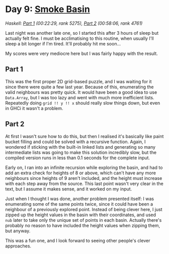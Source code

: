 # Day 9: [Smoke Basin](https://adventofcode.com/2021/day/9)
*Haskell: [Part 1](https://github.com/DestyNova/advent_of_code_2021/blob/main/day9/Part1.hs) (00:22:29, rank 5275), [Part 2](https://github.com/DestyNova/advent_of_code_2021/blob/main/day9/Part2.hs) (00:58:06, rank 4761)*

Last night was another late one, so I started this after 3 hours of sleep but actually felt fine. I must be acclimatising to this routine, when usually I'll sleep a bit longer if I'm tired. It'll probably hit me soon...

My scores were very mediocre here but I was fairly happy with the result.

## Part 1
This was the first proper 2D grid-based puzzle, and I was waiting for it since there were quite a few last year. Because of this, enumerating the valid neighbours was pretty quick. It would have been a good idea to use `Data.Array`, but I was too lazy and went with much more inefficient lists. Repeatedly doing `grid !! y !! x` should really slow things down, but even in GHCi it wasn't a problem.


## Part 2
At first I wasn't sure how to do this, but then I realised it's basically like paint bucket filling and could be solved with a recursive function. Again, I wondered if sticking with the built-in linked lists and generating so many intermediate lists was going to make this solution incredibly slow, but the compiled version runs in less than 0.1 seconds for the complete input.

Early on, I ran into an infinite recursion while exploring the basin, and had to add an extra check for heights of 8 or above, which can't have any more neighbours since heights of 9 aren't included, and the height must increase with each step away from the source. This last point wasn't very clear in the text, but I assume it makes sense, and it worked on my input.

Just when I thought I was done, another problem presented itself: I was enumerating some of the same points twice, since it could have been a neighbour of a previously explored point. Instead of being clever here, I just zipped up the height values in the basin with their coordinates, and used `nub` later to take only the unique set of points in each basin. Actually there's probably no reason to have included the height values when zipping them, but anyway.

This was a fun one, and I look forward to seeing other people's clever approaches.

